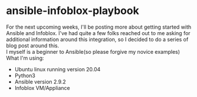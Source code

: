 # ansible-infoblox-playbook
<!-- wp:paragraph -->
<p>For the next upcoming weeks, I'll be posting more about getting started with Ansible and Infoblox.  I've had quite a few folks reached out to me asking for additional information around this integration, so I decided to do a series of blog post around this.<br>I myself is a beginner to Ansible(so please forgive my novice examples)<br>What I'm using:</p>
<!-- /wp:paragraph -->

<!-- wp:list -->
<ul><li>Ubuntu linux running version 20.04</li><li>Python3</li><li>Ansible version 2.9.2</li><li>Infoblox VM/Appliance</li></ul>
<!-- /wp:list -->
